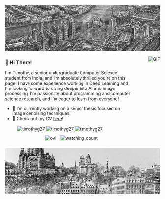 
<p align="center"> <img align="centre" alt="GIF" height="150px" width = "1000px" src="images/banner.jpg" /> </p>

<img align="right" alt="GIF" height="300px"  src="https://i.pinimg.com/originals/c3/93/30/c39330111be00611c81d04ffcd2fc65f.gif" style="padding: 0px 0px 0px 50px"/>

### 👋 Hi There!
I'm Timothy, a senior undergraduate Computer Science student from India, and I'm absolutely thrilled you're on this page! I have some experience working in Deep Learning and I'm looking forward to diving deeper into AI and image processing. I'm passionate about programming and computer science research, and I'm eager to learn from everyone!

- 🔭 I’m currently working on a senior thesis focused on image denoising techniques.
- 🌱 Check out my CV [here](https://timg27.github.io/)!

&nbsp;&nbsp;&nbsp;&nbsp;&nbsp;&nbsp;&nbsp;&nbsp;&nbsp; <a href="https://linkedin.com/in/timothyg27" target="blank"><img align="center" src="https://upload.wikimedia.org/wikipedia/commons/thumb/c/ca/LinkedIn_logo_initials.png/640px-LinkedIn_logo_initials.png" alt="timothyg27" height="30" width="30" /></a>
<a href="https://scholar.google.com/citations?user=2SqB2akAAAAJ&hl=en" target="blank"><img align="center" src="https://upload.wikimedia.org/wikipedia/commons/thumb/c/c7/Google_Scholar_logo.svg/2048px-Google_Scholar_logo.svg.png" alt="timothyg27" height="30" width="30" /></a>
<a href="https://www.youtube.com/@timoteo272" target="blank"><img align="center" src="https://upload.wikimedia.org/wikipedia/commons/e/ef/Youtube_logo.png?20220706172052" alt="timothyg27" height="30" width="40" /></a>

<p align="center">
<!--
&nbsp;&nbsp;&nbsp; <img src="https://myreadme.vercel.app/api/embed/timg27?panels=commitgraph" alt="reimaginedreadme" height = "175px" wi/>
  -->
&nbsp;&nbsp;&nbsp; <img src="https://github-readme-stats.vercel.app/api/top-langs?username=timg27&show_icons=true&locale=en&layout=compact&theme=chartreuse-dark" alt="ovi" />
&nbsp;&nbsp;&nbsp;<img src="https://widgetbite.com/stats/{timg27}" alt="watching_count" />

</p>


<p align="center"> <img align="centre" alt="GIF" height="150px" width = "1000px" src="images/banner2.jpg" /> </p>



<!--
**TimG27/timg27** is a ✨ _special_ ✨ repository because its `README.md` (this file) appears on your GitHub profile.

Here are some ideas to get you started:

- 🔭 I’m currently working on ...
- 🌱 I’m currently learning ...
- 👯 I’m looking to collaborate on ...
- 🤔 I’m looking for help with ...
- 💬 Ask me about ...
- 📫 How to reach me: ...
- 😄 Pronouns: ...
- ⚡ Fun fact: ...
-->
